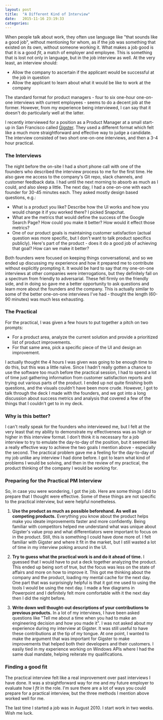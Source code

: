 ```yaml
---
layout: post
title:  "A Different Kind of Interview"
date:   2015-11-16 23:19:33
categories:
---
```


When people talk about work, they often use language like "that sounds like a good job", without mentioning for whom, as if the job was something that existed on its own, without someone working it. What makes a job good is that it is a good *fit*, a match of employer and employee. This is something that is lost not only in language, but in the job interview as well. At the very least, an interview should:

* Allow the company to ascertain if the applicant would be successful at the job in question
* Allow the applicant to learn about what it would be like to work at the company

The standard format for product managers - four to six one-hour one-on-one interviews with current employees - seems to do a decent job at the former. However, from my experience being interviewed, I can say that it doesn't do particularly well at the latter.

I recently interviewed for a position as a Product Manager at a small start-up in San Francisco called [Gigster](http://trygigster.com). They used a different format which felt like a much more straightforward and effective way to judge a candidate. The interview consisted of two short one-on-one interviews, and then a 3-4 hour practical.

### The Interviews


The night before the on-site I had a short phone call with one of the founders who described the interview process to me for the first time.  He also gave me access to the company's Git repo, slack channels, and customer feedback data. I had until the next morning to absorb as much as I could, and also sleep a little. The next day, I had a one-on-one with each founder for 30-45 minutes each. They asked mostly design based questions, e.g.:

* What is a product you like? Describe how the UI works and how you would change it if you worked there? I picked Snapchat.
* What are the metrics that would define the success of the Google Search Page? How could you make it better? How would it effect those metrics?
* One of our product goals is maintaining customer satisfaction (actual question was more specific, but I don't want to talk product specifics publicly). Here's part of the product - does it do a good job of achieving that goal? How can we make it better?

Both founders were focused on keeping things conversational, and so we ended up discussing my experience and how it prepared me to contribute without explicitly prompting it.  It would be hard to say that my one-on-one interviews at other companies were interrogations, but they definitely fall on a spectrum from friendly to adversarial. These fell firmly on the friendly side, and in doing so gave me a better opportunity to ask questions and learn more about the founders and the company. This is actually similar to some of the better one-on-one interviews I've had - thought the length (60-90 minutes) was much less exhausting.

### The Practical

For the practical, I was given a few hours to put together a pitch on two prompts:

* For a product area, analyze the current solution and provide a prioritized list of product improvements.
* For that same area, pick a specific piece of the UI and design an improvement.

I actually thought the 4 hours I was given was going to be enough time to do this, but this was a little naïve. Since I hadn't really gotten a chance to use the software too much before the practical session, I had to spend a lot of time just gathering information from customer satisfaction reports and trying out various parts of the product. I ended up not quite finishing both questions, and the visuals couldn't have been more crude. However, I got to talk through the deck I made with the founders, and we got into a long discussion about success metrics and analysis that covered a few of the things that I couldn't get to in my deck.

### Why is this better?

I can't really speak for the founders who interviewed me, but I felt at the very least that my ability to demonstrate my effectiveness was as high or higher in this interview format. I don't think it is necessary for a job interview to try to emulate the day-to-day of the position, but it seemed like a really effective way to achieve the two goals I mention above - especially the second. The practical problem gave me a feeling for the day-to-day of my job unlike any interview I had done before. I got to learn what kind of problems I would be solving, and then in the review of my practical, the product thinking of the company I would be working for.

### Preparing for the Practical PM Interview

So, in case you were wondering, I got the job. Here are some things I did to prepare that I thought were effective. Some of these things are not specific to the practical interview, but were helpful nonetheless.


1. **Use the product as much as possible beforehand. As well as competing products.**  Everything you know about the product helps make you ideate improvements faster and more confidently. Being familiar with competitors helped me understand what was unique about Gigster's value prop and what differentiators were important to focus on in the product.  Still, this is something I could have done more of. I felt familiar with Gigster and where it fit in the market, but I still wasted a lot of time in my interview poking around in the UI.

2. **Try to guess what the practical work is and do it ahead of time.** I guessed that I would have to put a deck together analyzing the product. This ended up being sort of true, but the focus was less on the state of affairs and more on how to improve it. This got me thinking about the company and the product, loading my mental cache for the next day. One part that was surprisingly helpful is that it got me used to  using the tools I would be using the next day. I made a few diagrams in Powerpoint and I definitely felt more comfortable with it the next day then I did the night before.

3. **Write down well thought-out descriptions of your contributions to previous products.** In a lot of my interviews, I have been asked questions like "Tell me about a time when you had to make an engineering decision and how you made it". I was not asked about my experience during my interview at Gigster. It was still useful to have these contributions at the tip of my tongue. At one point, I wanted to make the argument that was important for Gigster to make improvements that helped both their developers and their customers. I easily tied in my experience working on Windows APIs where I had the same dual mandate, helping reiterate my qualifications.

### Finding a good fit

The practical interview felt like a real improvement over past interviews I have done. It was a straightforward way for me and my future employer to evaluate how I *fit* in the role. I'm sure there are a lot of ways you could prepare for a practical interview, but the three methods I mention above worked well for me.

The last time I started a job was in August 2010. I start work in two weeks. Wish me luck.
